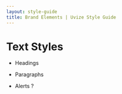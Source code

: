 ```yaml
---
layout: style-guide
title: Brand Elements | Uvize Style Guide
---
```


# Text Styles

- Headings

- Paragraphs

- Alerts ?